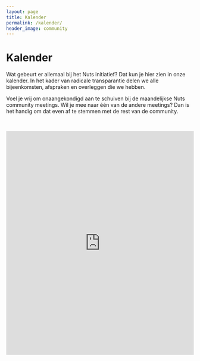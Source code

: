 ```yaml
---
layout: page
title: Kalender
permalink: /kalender/
header_image: community
---
```


# Kalender

Wat gebeurt er allemaal bij het Nuts initiatief? Dat kun je hier zien in onze kalender. In het kader van radicale transparantie delen we alle bijeenkomsten, afspraken en overleggen die we hebben.

Voel je vrij om onaangekondigd aan te schuiven bij de maandelijkse Nuts community meetings. Wil je mee naar één van de andere meetings? Dan is het handig om dat even af te stemmen met de rest van de community.

&nbsp;

<iframe src="https://calendar.google.com/calendar/b/1/embed?showTitle=0&amp;showPrint=0&amp;showTabs=0&amp;showCalendars=0&amp;showTz=0&amp;height=600&amp;wkst=2&amp;hl=nl&amp;bgcolor=%23ffffff&amp;src=nuts.nl_rd2e14gtq9oh3nqa30c74b4elc%40group.calendar.google.com&amp;color=%2323164E&amp;ctz=Europe%2FAmsterdam" style="border-width:0; max-width: 100%;" width="768" height="600" frameborder="0" scrolling="no"></iframe>
